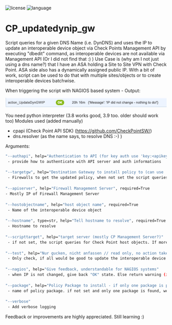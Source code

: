 ![license](https://img.shields.io/github/license/leinadred/CP_updatedynip_gw)
![language](https://img.shields.io/github/languages/top/leinadred/CP_updatedynip_gw)
# CP_updatedynip_gw

Script queries for a given DNS Name (i.e. DynDNS) and uses the IP to update an interoperable device object via Check Points Management API by executing "dbedit" command, as interoperable devices are not available via Management API (Or I did not find that :) ) 
Use Case is (why am I not just using a dns name?) that I have an ASA holding a Site to Site VPN with Check Point. ASA side also has a dynamically assigned public IP. With a bit of work, script can be used to do that with multiple sites/objects or to create interoperable devices batchwise.


When triggering the script with NAGIOS based system - Output:

 ![Example - Nagios Output](/nagios_updateinteroperabledevice.png)
 
 You need python interpreter (3.8 works good, 3.9 too. older should work too)
 Modules used (added manually)
  - cpapi (Check Point API SDK) (https://github.com/CheckPointSW/)
  - dns.resolver (as the name says, to resolve DNS :-) )
  

Arguments:
```sh
"--authapi", help="Authentication to API (for key auth use 'key:<apikey>' for user/pass 'up:<user>:<pass>'", required=True
 - provide how to authenticate with API server and auth informations

"--targetgw", help="Destination Gateway to install policy to (can use 'all' to install on all devices)", required=True
 - Firewalls to get the updated policy, when not set the script queries for gateways. (if only one, this is been used)

"--apiserver", help="Firewall Management Server", required=True
- Mostly IP of Firewall Management Server

"--hostobjectname", help="host object name", required=True
 - Name of the interoperable device object

"--hostname", type=str, help="Tell hostname to resolve", required=True
 - Hostname to resolve

"--scripttarget", help="target server (mostly CP Management Server?)"
 - if not set, the script queries for Check Point host objects. If more than one is found, script aborts.

"--test", help="Nur gucken, nicht anfassen // read only, no action taken"
 - Only check, if all would be good to update the interoperable device object. Returns the API query with dbedit command

"--nagios", help="Give feedback, understandable for NAGIOS systems"
 - when IP is not changed, give back "OK" state. Else return warning (in default setup does not issue notification. 
 
"--package", help="Policy Package to install - if only one package is present, we will use that!"
 - name of policy package. if not set and only one package is found, we´ll use that

"--verbose"
 - Add verbose logging
```

 Feedback or improvements are highly appreciated. Still learning :)
 
